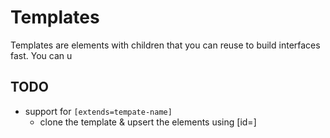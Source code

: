 # Templates

Templates are elements with children that you can reuse to build interfaces fast.
You can u

## TODO

* support for `[extends=tempate-name]`
  * clone the template & upsert the elements using [id=<name>]
